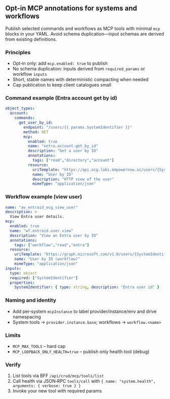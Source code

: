## Opt‑in MCP annotations for systems and workflows

Publish selected commands and workflows as MCP tools with minimal `mcp` blocks in your YAML. Avoid schema duplication—input schemas are derived from existing definitions.

### Principles
- Opt‑in only: add `mcp.enabled: true` to publish
- No schema duplication: inputs derived from `required_params` or workflow `inputs`
- Short, stable names with deterministic compacting when needed
- Cap publication to keep client catalogues small

### Command example (Entra account get by id)
```yaml
object_types:
  account:
    commands:
      get_user_by_id:
        endpoint: "/users/{{ params.SystemIdentifier }}"
        method: GET
        mcp:
          enabled: true
          name: "entra.account.get_by_id"
          description: "Get a user by ID"
          annotations:
            tags: ["read","directory","account"]
          resource:
            uriTemplate: "https://api.ocg.labs.empowernow.ai/users/{SystemIdentifier}"
            name: "User by ID"
            description: "HTTP view of the user"
            mimeType: "application/json"
```

### Workflow example (view user)
```yaml
name: "av_entraid_ocg_view_user"
description: >
  View Entra user details.
mcp:
  enabled: true
  name: "wf.entraid.user.view"
  description: "View an Entra user by ID"
  annotations:
    tags: ["workflow","read","entra"]
  resource:
    uriTemplate: "https://graph.microsoft.com/v1.0/users/{SystemIdentifier}"
    name: "User by ID (workflow)"
    mimeType: "application/json"
inputs:
  type: object
  required: ["SystemIdentifier"]
  properties:
    SystemIdentifier: { type: string, description: "Entra user id" }
```

### Naming and identity
- Add per‑system `mcpInstance` to label provider/instance/env and drive namespacing
- System tools → `provider.instance.base`; workflows → `workflow.<name>`

### Limits
- `MCP_MAX_TOOLS` – hard cap
- `MCP_LOOPBACK_ONLY_HEALTH=true` – publish only health tool (debug)

### Verify
1) List tools via BFF `/api/crud/mcp/tools/list`
2) Call health via JSON‑RPC `tools/call` with `{ name: "system.health", arguments: { verbose: true } }`
3) Invoke your new tool with required params


